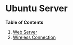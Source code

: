 # **Ubuntu Server**

**Table of Contents**
1. [Web Server](https://github.com/apiwatc/home-server/tree/master/Web%20Server)
2. [Wireless Connection](https://github.com/apiwatc/home-server/tree/master/Wireless%20Connection)